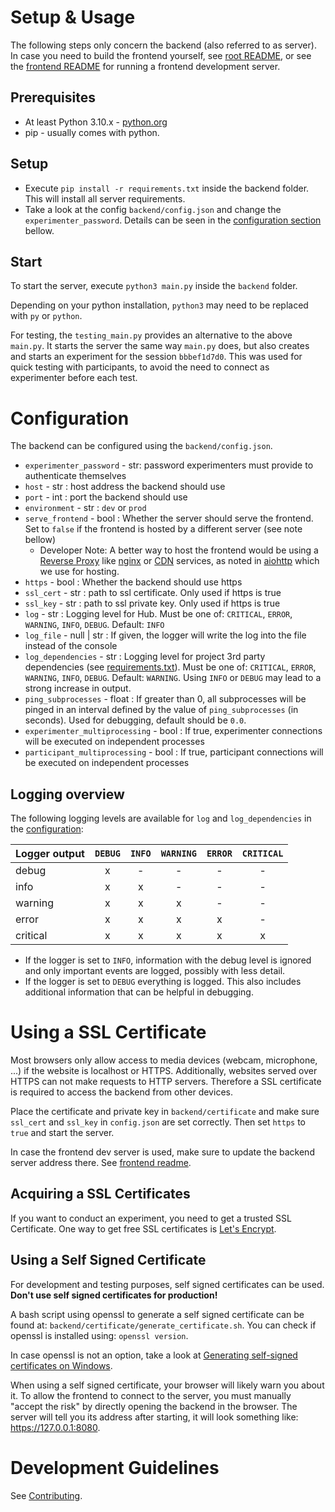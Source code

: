 # Setup & Usage

The following steps only concern the backend (also referred to as server). In case you need to build the frontend yourself, see [root README](../README.md#building--starting), or see the [frontend README](../frontend/README.md) for running a frontend development server.

## Prerequisites

- At least Python 3.10.x - [python.org](https://www.python.org/)
- pip - usually comes with python.

## Setup

- Execute `pip install -r requirements.txt` inside the backend folder. This will install all server requirements.
- Take a look at the config `backend/config.json` and change the `experimenter_password`. Details can be seen in the [configuration section](#configuration) bellow.

## Start

To start the server, execute `python3 main.py` inside the `backend` folder.

Depending on your python installation, `python3` may need to be replaced with `py` or `python`.

For testing, the `testing_main.py` provides an alternative to the above `main.py`. It starts the server the same way `main.py` does, but also creates and starts an experiment for the session `bbbef1d7d0`. This was used for quick testing with participants, to avoid the need to connect as experimenter before each test.

# Configuration

The backend can be configured using the `backend/config.json`.

- `experimenter_password` - str: password experimenters must provide to authenticate themselves
- `host` - str : host address the backend should use
- `port` - int : port the backend should use
- `environment` - str : `dev` or `prod`
- `serve_frontend` - bool : Whether the server should serve the frontend. Set to `false` if the frontend is hosted by a different server (see note bellow)
  - Developer Note: A better way to host the frontend would be using a [Reverse Proxy](https://en.wikipedia.org/wiki/Reverse_proxy) like [nginx](https://nginx.org/) or [CDN](https://en.wikipedia.org/wiki/Content_delivery_network) services, as noted in [aiohttp](https://docs.aiohttp.org/en/stable/web_advanced.html?highlight=static#static-file-handling) which we use for hosting.
- `https` - bool : Whether the backend should use https
- `ssl_cert` - str : path to ssl certificate. Only used if https is true
- `ssl_key` - str : path to ssl private key. Only used if https is true
- `log` - str : Logging level for Hub. Must be one of: `CRITICAL`, `ERROR`, `WARNING`, `INFO`, `DEBUG`. Default: `INFO`
- `log_file` - null | str : If given, the logger will write the log into the file instead of the console
- `log_dependencies` - str : Logging level for project 3rd party dependencies (see [requirements.txt](./requirements.txt)). Must be one of: `CRITICAL`, `ERROR`, `WARNING`, `INFO`, `DEBUG`. Default: `WARNING`. Using `INFO` or `DEBUG` may lead to a strong increase in output.
- `ping_subprocesses` - float : If greater than 0, all subprocesses will be pinged in an interval defined by the value of `ping_subprocesses` (in seconds). Used for debugging, default should be `0.0`.
- `experimenter_multiprocessing` - bool : If true, experimenter connections will be executed on independent processes
- `participant_multiprocessing` - bool : If true, participant connections will be executed on independent processes

## Logging overview

The following logging levels are available for `log` and `log_dependencies` in the [configuration](#configuration):

| Logger output | `DEBUG` | `INFO` | `WARNING` | `ERROR` | `CRITICAL` |
| ------------- | :-----: | :----: | :-------: | :-----: | :--------: |
| debug         |    x    |   -    |     -     |    -    |     -      |
| info          |    x    |   x    |     -     |    -    |     -      |
| warning       |    x    |   x    |     x     |    -    |     -      |
| error         |    x    |   x    |     x     |    x    |     -      |
| critical      |    x    |   x    |     x     |    x    |     x      |

- If the logger is set to `INFO`, information with the debug level is ignored and only important events are logged, possibly with less detail.
- If the logger is set to `DEBUG` everything is logged. This also includes additional information that can be helpful in debugging.

# Using a SSL Certificate

Most browsers only allow access to media devices (webcam, microphone, ...) if the website is localhost or HTTPS. Additionally, websites served over HTTPS can not make requests to HTTP servers. Therefore a SSL certificate is required to access the backend from other devices.

Place the certificate and private key in `backend/certificate` and make sure `ssl_cert` and `ssl_key` in `config.json` are set correctly.
Then set `https` to `true` and start the server.

In case the frontend dev server is used, make sure to update the backend server address there. See [frontend readme](./../frontend/README.md#configuring-the-development-server).

## Acquiring a SSL Certificates

If you want to conduct an experiment, you need to get a trusted SSL Certificate. One way to get free SSL certificates is [Let's Encrypt](https://letsencrypt.org/).

## Using a Self Signed Certificate

For development and testing purposes, self signed certificates can be used. **Don't use self signed certificates for production!**

A bash script using openssl to generate a self signed certificate can be found at: `backend/certificate/generate_certificate.sh`. You can check if openssl is installed using: `openssl version`.

In case openssl is not an option, take a look at [Generating self-signed certificates on Windows](https://medium.com/the-new-control-plane/generating-self-signed-certificates-on-windows-7812a600c2d8).

When using a self signed certificate, your browser will likely warn you about it.
To allow the frontend to connect to the server, you must manually "accept the risk" by directly opening the backend in the browser. The server will tell you its address after starting, it will look something like: https://127.0.0.1:8080.

# Development Guidelines

See [Contributing](./../CONTRIBUTING.md).
